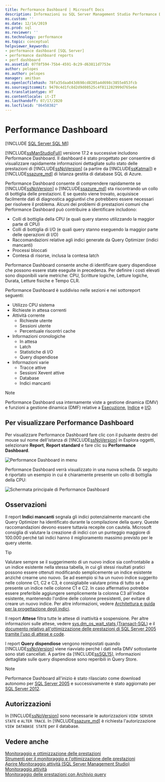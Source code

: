```yaml
---
title: Performance Dashboard | Microsoft Docs
description: Informazioni su SQL Server Management Studio Performance Dashboard, che fornisce rapidamente informazioni dettagliate su SQL Server e Istanza gestita di database SQL di Azure.
ms.custom: ''
ms.date: 12/14/2019
ms.prod: sql
ms.reviewer: ''
ms.technology: performance
ms.topic: conceptual
helpviewer_keywords:
- performance dashboard [SQL Server]
- performance dashboard reports
- perf dashboard
ms.assetid: 07f8f594-75b4-4591-8c29-d63811d7753e
author: pelopes
ms.author: pelopes
manager: amitban
ms.openlocfilehash: 78fa35daa043d698cd8205a4d698c3855e853fcb
ms.sourcegitcommit: 9470c4d1fc8d2d9d08525c4f811282999d765e6e
ms.translationtype: HT
ms.contentlocale: it-IT
ms.lasthandoff: 07/17/2020
ms.locfileid: "86458382"
---
```

# <a name="performance-dashboard"></a>Performance Dashboard
[!INCLUDE [SQL Server SQL MI](../../includes/applies-to-version/sql-asdbmi.md)]

[!INCLUDE[ssManStudioFull](../../includes/ssmanstudiofull-md.md)] versione 17.2 e successive includono Performance Dashboard. Il dashboard è stato progettato per consentire di visualizzare rapidamente informazioni dettagliate sullo stato delle prestazioni di [!INCLUDE[ssNoVersion](../../includes/ssnoversion-md.md)] (a partire da [!INCLUDE[ssKatmai](../../includes/ssKatmai-md.md)]) e [!INCLUDE[ssazure_md](../../includes/ssazure_md.md)] di Istanza gestita di database SQL di Azure. 

Performance Dashboard consente di comprendere rapidamente se [!INCLUDE[ssNoVersion](../../includes/ssnoversion-md.md)] o [!INCLUDE[ssazure_md](../../includes/ssazure_md.md)] sta riscontrando un collo di bottiglia delle prestazioni. E se questo viene trovato, acquisisce facilmente dati di diagnostica aggiuntivi che potrebbero essere necessari per risolvere il problema. Alcuni dei problemi di prestazioni comuni che Performance Dashboard può contribuire a identificare includono:
-  Colli di bottiglia della CPU (e quali query stanno utilizzando la maggior parte di CPU)
-  Colli di bottiglia di I/O (e quali query stanno eseguendo la maggior parte delle operazioni di I/O)
-  Raccomandazioni relative agli indici generate da Query Optimizer (indici mancanti)
-  Processi bloccati
-  Contesa di risorse, inclusa la contesa latch

Performance Dashboard consente anche di identificare query dispendiose che possono essere state eseguite in precedenza. Per definire i costi elevati sono disponibili varie metriche: CPU, Scritture logiche, Letture logiche, Durata, Letture fisiche e Tempo CLR.

Performance Dashboard è suddiviso nelle sezioni e nei sottoreport seguenti:
-  Utilizzo CPU sistema
-  Richieste in attesa correnti
-  Attività corrente
   -  Richieste utente
   -  Sessioni utente
   -  Percentuale riscontri cache
-  Informazioni cronologiche
   -  In attesa
   -  Latch
   -  Statistiche di I/O
   -  Query dispendiose
- Informazioni varie
  -  Tracce attive
  -  Sessioni Xevent attive
  -  Database
  -  Indici mancanti

> [!NOTE] 
> Performance Dashboard usa internamente viste a gestione dinamica (DMV) e funzioni a gestione dinamica (DMF) relative a [Esecuzione](../../relational-databases/system-dynamic-management-views/execution-related-dynamic-management-views-and-functions-transact-sql.md), [Indice](../../relational-databases/system-dynamic-management-views/index-related-dynamic-management-views-and-functions-transact-sql.md) e [I/O](../../relational-databases/system-dynamic-management-views/i-o-related-dynamic-management-views-and-functions-transact-sql.md).

## <a name="to-view-the-performance-dashboard"></a>Per visualizzare Performance Dashboard 
  
Per visualizzare Performance Dashboard fare clic con il pulsante destro del mouse sul nome dell'istanza di [!INCLUDE[ssNoVersion](../../includes/ssnoversion-md.md)] in Esplora oggetti, selezionare **Report**, **Report standard** e fare clic su **Performance Dashboard**.  
  
![Performance Dashboard in menu](../../relational-databases/performance/media/perf_dashboard_ssms.png "Performance Dashboard in menu")  
  
Performance Dashboard verrà visualizzato in una nuova scheda. Di seguito è riportato un esempio in cui è chiaramente presente un collo di bottiglia della CPU:  
  
![Schermata principale di Performance Dashboard](../../relational-databases/performance/media/perf_dashboard.png "Schermata principale di Performance Dashboard")  
  
## <a name="remarks"></a>Osservazioni
Il report **Indici mancanti** segnala gli indici potenzialmente mancanti che Query Optimizer ha identificato durante la compilazione della query. Queste raccomandazioni devono essere tuttavia recepite con cautela. Microsoft consiglia di valutare la creazione di indici con un punteggio maggiore di 100.000 perché tali indici hanno il miglioramento massimo previsto per le query utente. 

> [!TIP]
> Valutare sempre se il suggerimento di un nuovo indice sia confrontabile a un indice esistente nella stessa tabella, in cui gli stessi risultati pratici possono essere ottenuti modificando semplicemente un indice esistente anziché crearne uno nuovo. Se ad esempio si ha un nuovo indice suggerito nelle colonne C1, C2 e C3, è consigliabile valutare prima di tutto se è presente un indice nelle colonne C1 e C2. In caso affermativo potrebbe essere preferibile aggiungere semplicemente la colonna C3 all'indice esistente, mantenendo l'ordine delle colonne preesistenti, per evitare di creare un nuovo indice.
> Per altre informazioni, vedere [Architettura e guida per la progettazione degli indici](../../relational-databases/sql-server-index-design-guide.md).

Il report **Attese** filtra tutte le attese di inattività e sospensione. Per altre informazioni sulle attese, vedere [sys.dm_os_wait_stats &#40;Transact-SQL&#41;](../../relational-databases/system-dynamic-management-views/sys-dm-os-wait-stats-transact-sql.md) e il [documento relativo all'ottimizzazione delle prestazioni di SQL Server 2005 tramite l'uso di attese e code](https://download.microsoft.com/download/4/7/a/47a548b9-249e-484c-abd7-29f31282b04d/performance_tuning_waits_queues.doc).

I report **Query dispendiose** vengono reimpostati quando [!INCLUDE[ssNoVersion](../../includes/ssnoversion-md.md)] viene riavviato perché i dati nella DMV sottostante sono stati cancellati. A partire da [!INCLUDE[ssSQL15](../../includes/sssql15-md.md)], informazioni dettagliate sulle query dispendiose sono reperibili in Query Store. 

> [!NOTE]
> Performance Dashboard all'inizio è stato rilasciato come download autonomo per [SQL Server 2005](https://techcommunity.microsoft.com/t5/SQL-Server-Support/SQL-Server-2005-Performance-Dashboard-Reports/ba-p/315415) e successivamente è stato aggiornato per [SQL Server 2012](https://www.microsoft.com/download/details.aspx?id=29063).

## <a name="permissions"></a>Autorizzazioni  
In [!INCLUDE[ssNoVersion](../../includes/ssnoversion-md.md)] sono necessarie le autorizzazioni `VIEW SERVER STATE` e `ALTER TRACE`. In [!INCLUDE[ssazure_md](../../includes/ssazure_md.md)] è richiesta l'autorizzazione `VIEW DATABASE STATE` per il database.

## <a name="see-also"></a>Vedere anche  
 [Monitoraggio e ottimizzazione delle prestazioni](../../relational-databases/performance/monitor-and-tune-for-performance.md)     
 [Strumenti per il monitoraggio e l'ottimizzazione delle prestazioni](../../relational-databases/performance/performance-monitoring-and-tuning-tools.md)     
 [Aprire Monitoraggio attività &#40;SQL Server Management Studio&#41;](../../relational-databases/performance-monitor/open-activity-monitor-sql-server-management-studio.md)     
 [Monitoraggio attività](../../relational-databases/performance-monitor/activity-monitor.md)     
 [Monitoraggio delle prestazioni con Archivio query](../../relational-databases/performance/monitoring-performance-by-using-the-query-store.md)     
